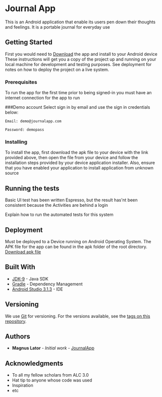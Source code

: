 # Journal App

This is an Android application that enable its users pen down their thoughts and feelings. It is a portable journal for everyday use 

## Getting Started

First you would need to [Download](https://github.com/magosla/JournalApp/blob/master/apk/app-release.apk) the app and install to your Android device These instructions will get you a copy of the project up and running on your local machine for development and testing purposes. See deployment for notes on how to deploy the project on a live system.

### Prerequisites

To run the app for the first time prior to being signed-in you must have an internet connection for the app to run

###Demo account
Select sign in by email and use the sign in credentials below:
````
Email: demo@journalapp.com
````
````
Password: demopass
````

### Installing

To install the app, first download the apk file to your device with the link provided above, 
then open the file from your device and follow the installation steps provided by your device application installer.
Also, ensure that you have enabled your application to install application from unknown source

## Running the tests
Basic UI test has been written Espresso, but the result has'nt been consistent because the Activities are behind a login  

Explain how to run the automated tests for this system


## Deployment

Must be deployed to a Device running on Android Operating System. The APK file for the app can be found in the apk folder of the root directory. [Download apk file](https://github.com/magosla/JournalApp/blob/master/apk/app-release.apk) 

## Built With

* [JDK-9](http://www.oracle.com/technetwork/java/javase/downloads/java-archive-javase9-3934878.html) - Java SDK
* [Gradle](https://gadle.org/) - Dependency Management
* [Android Studio 3.1.3](https://developer.android.com/studio/) - IDE

## Versioning

We use [Git](https://git-scm.com/) for versioning. For the versions available, see the [tags on this repository](https://github.com/magosla/JournalApp/tags). 

## Authors

* **Magnus Lator** - *Initial work* - [JournalApp](https://github.com/magosla/JournalApp)


## Acknowledgments

* To all my fellow scholars from ALC 3.0
* Hat tip to anyone whose code was used
* Inspiration
* etc
